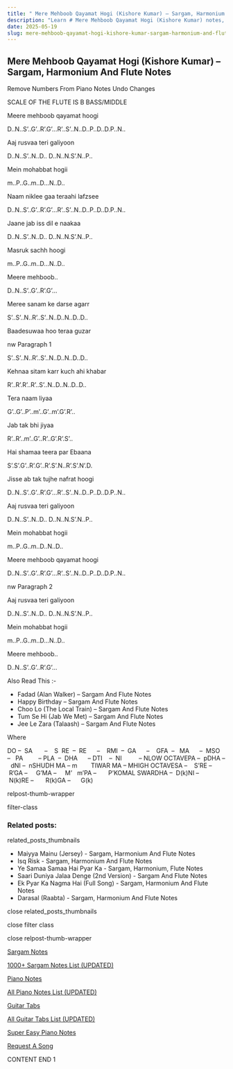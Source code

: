 ```yaml
---
title: " Mere Mehboob Qayamat Hogi (Kishore Kumar) – Sargam, Harmonium And Flute Notes"
description: "Learn # Mere Mehboob Qayamat Hogi (Kishore Kumar) notes, sargam, harmonium notations and flute notes. Easy step-by-step tutorial for beginners."
date: 2025-05-19
slug: mere-mehboob-qayamat-hogi-kishore-kumar-sargam-harmonium-and-flute-notes
---
```


## Mere Mehboob Qayamat Hogi (Kishore Kumar) – Sargam, Harmonium And Flute Notes

Remove Numbers From Piano Notes
Undo Changes

SCALE OF THE FLUTE IS B BASS/MIDDLE

Meere mehboob qayamat hoogi

D..N..S’..G’..R’.G’…R’..S’..N..D..P..D..D.P..N..

Aaj rusvaa teri galiyoon

D..N..S’..N..D.. D..N..N.S’.N..P..

Mein mohabbat hogii

m..P..G..m..D…N..D..

Naam niklee gaa teraahi lafzsee

D..N..S’..G’..R’.G’…R’..S’..N..D..P..D..D.P..N..

Jaane jab iss dil e naakaa

D..N..S’..N..D.. D..N..N.S’.N..P..

Masruk sachh hoogi

m..P..G..m..D…N..D..

Meere mehboob..

D..N..S’..G’..R’.G’…

Meree sanam ke darse agarr

S’..S’..N..R’..S’..N..D..N..D..D..

Baadesuwaa hoo teraa guzar

nw Paragraph 1

S’..S’..N..R’..S’..N..D..N..D..D..

Kehnaa sitam karr kuch ahi khabar

R’..R’.R’..R’..S’..N..D..N..D..D..

Tera naam liyaa

G’..G’..P’..m’..G’..m’.G’.R’..

Jab tak bhi jiyaa

R’..R’..m’..G’..R’..G’.R’.S’..

Hai shamaa teera par Ebaana

S’.S’.G’..R’.G’..R’.S’.N..R’.S’.N’.D.

Jisse ab tak tujhe nafrat hoogi

D..N..S’..G’..R’.G’…R’..S’..N..D..P..D..D.P..N..

Aaj rusvaa teri galiyoon

D..N..S’..N..D.. D..N..N.S’.N..P..

Mein mohabbat hogii

m..P..G..m..D..N..D..

Meere mehboob qayamat hoogi

D..N..S’..G’..R’.G’…R’..S’..N..D..P..D..D.P..N..

nw Paragraph 2

Aaj rusvaa teri galiyoon

D..N..S’..N..D.. D..N..N.S’.N..P..

Mein mohabbat hogii

m..P..G..m..D…N..D..

Meere mehboob..

D..N..S’..G’..R’.G’…

Also Read This :-

- Fadad (Alan Walker) – Sargam And Flute Notes
- Happy Birthday – Sargam And Flute Notes
- Choo Lo (The Local Train) – Sargam And Flute Notes
- Tum Se Hi (Jab We Met) – Sargam And Flute Notes
- Jee Le Zara (Talaash) – Sargam And Flute Notes

Where

DO –  SA       –    S  RE  –  RE      –    RMI  –  GA      –    GFA  –   MA      –  MSO  –   PA         – PLA  –  DHA      – DTI    –  NI          – NLOW OCTAVEPA –  pDHA –  dNI –  nSHUDH MA – m        TIWAR MA – MHIGH OCTAVESA –    S’RE –     R’GA –     G’MA –     M’   m’PA –       P’KOMAL SWARDHA –  D(k)NI –       N(k)RE –       R(k)GA –      G(k)

relpost-thumb-wrapper

filter-class

### Related posts:

related_posts_thumbnails

- Maiyya Mainu (Jersey) - Sargam, Harmonium And Flute Notes
- Isq Risk - Sargam, Harmonium And Flute Notes
- Ye Samaa Samaa Hai Pyar Ka - Sargam, Harmonium, Flute Notes
- Saari Duniya Jalaa Denge (2nd Version) - Sargam And Flute Notes
- Ek Pyar Ka Nagma Hai (Full Song) - Sargam, Harmonium And Flute Notes
- Darasal (Raabta) - Sargam, Harmonium And Flute Notes

close related_posts_thumbnails

close filter class

close relpost-thumb-wrapper

[Sargam Notes](/sargam-notes.html)

[1000+ Sargam Notes List (UPDATED)](/all-songs-list-sargam-notes.html)

[Piano Notes](/piano-notes.html)

[All Piano Notes List (UPDATED)](/all-songs-list-piano-notes.html)

[Guitar Tabs](/guitar-tabs.html)

[All Guitar Tabs List (UPDATED)](/all-songs-list-guitar-tabs.html)

[Super Easy Piano Notes](https://studywall.in/)

[Request A Song](/request-a-song.html)

CONTENT END 1
